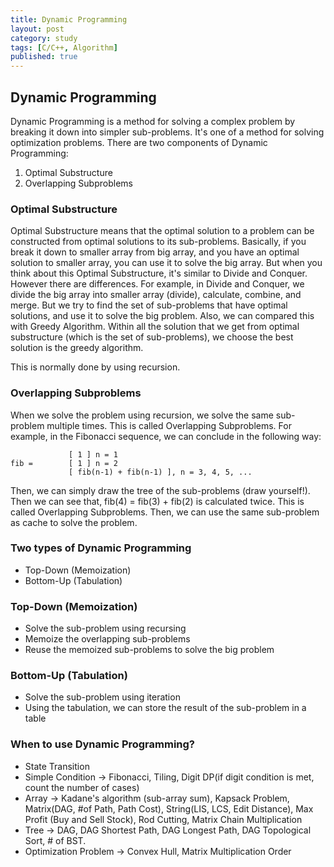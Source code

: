 ```yaml
---
title: Dynamic Programming
layout: post
category: study
tags: [C/C++, Algorithm]
published: true
---
```


## Dynamic Programming

Dynamic Programming is a method for solving a complex problem by breaking it down into simpler sub-problems. It's one of a method for solving optimization problems. There are two components of Dynamic Programming:

1. Optimal Substructure
2. Overlapping Subproblems

### Optimal Substructure

Optimal Substructure means that the optimal solution to a problem can be constructed from optimal solutions to its sub-problems. Basically, if you break it down to smaller array from big array, and you have an optimal solution to smaller array, you can use it to solve the big array. But when you think about this Optimal Substructure, it's similar to Divide and Conquer. However there are differences. For example, in Divide and Conquer, we divide the big array into smaller array (divide), calculate, combine, and merge. But we try to find the set of sub-problems that have optimal solutions, and use it to solve the big problem. Also, we can compared this with Greedy Algorithm. Within all the solution that we get from optimal substructure (which is the set of sub-problems), we choose the best solution is the greedy algorithm.

This is normally done by using recursion.

### Overlapping Subproblems

When we solve the problem using recursion, we solve the same sub-problem multiple times. This is called Overlapping Subproblems. For example, in the Fibonacci sequence, we can conclude in the following way:

```
             [ 1 ] n = 1
fib =        [ 1 ] n = 2 
             [ fib(n-1) + fib(n-1) ], n = 3, 4, 5, ...
```

Then, we can simply draw the tree of the sub-problems (draw yourself!). Then we can see that, fib(4) = fib(3) + fib(2) is calculated twice. This is called Overlapping Subproblems. Then, we can use the same sub-problem as cache to solve the problem.

### Two types of Dynamic Programming

* Top-Down (Memoization)
* Bottom-Up (Tabulation)

### Top-Down (Memoization)

* Solve the sub-problem using recursing
* Memoize the overlapping sub-problems
* Reuse the memoized sub-problems to solve the big problem

### Bottom-Up (Tabulation)

* Solve the sub-problem using iteration
* Using the tabulation, we can store the result of the sub-problem in a table

### When to use Dynamic Programming?

* State Transition
* Simple Condition -> Fibonacci, Tiling, Digit DP(if digit condition is met, count the number of cases)
* Array -> Kadane's algorithm (sub-array sum), Kapsack Problem, Matrix(DAG, #of Path, Path Cost),  String(LIS, LCS, Edit Distance), Max Profit (Buy and Sell Stock), Rod Cutting, Matrix Chain Multiplication
* Tree -> DAG, DAG Shortest Path, DAG Longest Path, DAG Topological Sort, # of BST.
* Optimization Problem -> Convex Hull, Matrix Multiplication Order